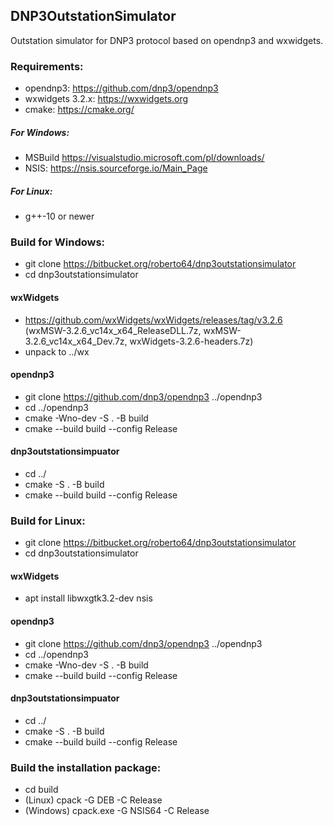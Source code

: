 ## DNP3OutstationSimulator
Outstation simulator for DNP3 protocol based on opendnp3 and wxwidgets.

### Requirements:
* opendnp3: https://github.com/dnp3/opendnp3
* wxwidgets 3.2.x: https://wxwidgets.org
* cmake: https://cmake.org/
##### For Windows:
* MSBuild https://visualstudio.microsoft.com/pl/downloads/
* NSIS:  https://nsis.sourceforge.io/Main_Page
##### For Linux:
* g++-10 or newer

### Build for Windows:

* git clone https://bitbucket.org/roberto64/dnp3outstationsimulator
* cd dnp3outstationsimulator

#### wxWidgets
* https://github.com/wxWidgets/wxWidgets/releases/tag/v3.2.6
	(wxMSW-3.2.6_vc14x_x64_ReleaseDLL.7z,
	 wxMSW-3.2.6_vc14x_x64_Dev.7z,
	 wxWidgets-3.2.6-headers.7z)
* unpack to ../wx

#### opendnp3
* git clone https://github.com/dnp3/opendnp3 ../opendnp3
* cd ../opendnp3
* cmake -Wno-dev -S . -B build
* cmake --build build  --config Release

#### dnp3outstationsimpuator
* cd ../
* cmake -S . -B build
* cmake --build build --config Release

### Build for Linux:

* git clone https://bitbucket.org/roberto64/dnp3outstationsimulator
* cd dnp3outstationsimulator

#### wxWidgets
* apt install libwxgtk3.2-dev nsis

#### opendnp3
* git clone https://github.com/dnp3/opendnp3 ../opendnp3
* cd ../opendnp3
* cmake -Wno-dev -S . -B build
* cmake --build build --config Release

#### dnp3outstationsimpuator
* cd ../
* cmake -S . -B build
* cmake --build build --config Release

### Build the installation package:
* cd build
* (Linux) cpack -G DEB -C Release
* (Windows) cpack.exe -G NSIS64 -C Release
